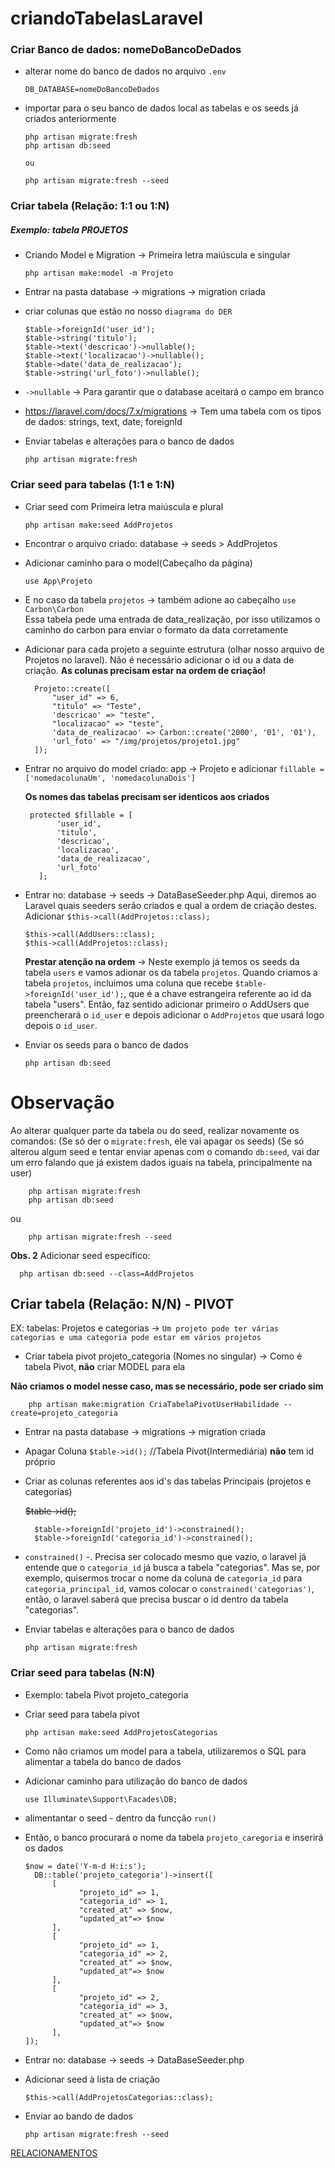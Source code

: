 # criandoTabelasLaravel

### Criar Banco de dados: nomeDoBancoDeDados
- alterar nome do banco de dados no arquivo `.env`
      
      DB_DATABASE=nomeDoBancoDeDados
      
- importar para o seu banco de dados local as tabelas e os seeds já criados anteriormente

      php artisan migrate:fresh
      php artisan db:seed
      
      ou
      
      php artisan migrate:fresh --seed

### Criar tabela (Relação: 1:1  ou 1:N)
##### Exemplo: tabela PROJETOS
- Criando Model e Migration -> Primeira letra maiúscula e singular

      php artisan make:model -m Projeto     

- Entrar na pasta database -> migrations -> migration criada
- criar colunas que estão no nosso `diagrama do DER`

      $table->foreignId('user_id');
      $table->string('titulo');
      $table->text('descricao')->nullable();
      $table->text('localizacao')->nullable();
      $table->date('data_de_realizacao');
      $table->string('url_foto')->nullable();
      
- `->nullable`   ->  Para garantir que o database aceitará o campo em branco
- <https://laravel.com/docs/7.x/migrations>   -> Tem uma tabela com os tipos de dados: strings, text, date, foreignId

- Enviar tabelas e alterações para o banco de dados

      php artisan migrate:fresh

### Criar seed para tabelas (1:1 e 1:N)
- Criar seed com Primeira letra maiúscula e plural

      php artisan make:seed AddProjetos

- Encontrar o arquivo criado: database -> seeds > AddProjetos
- Adicionar caminho para o model(Cabeçalho da página)

      use App\Projeto
      
- E no caso da tabela `projetos` -> também adione ao cabeçalho  `use Carbon\Carbon`   
  Essa tabela pede uma entrada de data_realização, por isso utilizamos o caminho do carbon para enviar o formato da data corretamente
  
- Adicionar para cada projeto a seguinte estrutura (olhar nosso arquivo de Projetos no laravel). 
  Não é necessário adicionar o id ou a data de criação.
  **As colunas precisam estar na ordem de criação!**
  
        Projeto::create([
            "user_id" => 6,
            "titulo" => "Teste",
            'descricao' => "teste",
            "localizacao" => "teste",
            'data_de_realizacao' => Carbon::create('2000', '01', '01'),
            'url_foto' => "/img/projetos/projeto1.jpg"
        ]);
        
 - Entrar no arquivo do model criado:  app -> Projeto
   e adicionar `fillable = ['nomedacolunaUm', 'nomedacolunaDois']`
   
   **Os nomes das tabelas precisam ser identicos aos criados**
 
        protected $fillable = [
              'user_id',
              'titulo', 
              'descricao', 
              'localizacao', 
              'data_de_realizacao', 
              'url_foto'
          ];
          
- Entrar no:  database -> seeds -> DataBaseSeeder.php
  Aqui, diremos ao Laravel quais seeders serão criados e qual a ordem de criação destes. 
  Adicionar `$this->call(AddProjetos::class);`
  
      $this->call(AddUsers::class);
      $this->call(AddProjetos::class);
      
  **Prestar atenção na ordem**  ->  Neste exemplo já temos os seeds da tabela `users` e vamos adionar os da tabela `projetos`. 
  Quando criamos a tabela `projetos`, incluimos uma coluna que recebe `$table->foreignId('user_id');`, que é a chave 
  estrangeira referente ao id da tabela "users". 
  Então, faz sentido adicionar primeiro o AddUsers que preencherará o `id_user` e depois adicionar o `AddProjetos` que usará logo depois o `id_user`.
    
- Enviar os seeds para o banco de dados

      php artisan db:seed
 
 # **Observação** 
  Ao alterar qualquer parte da tabela ou do seed, realizar novamente os comandos:
  (Se só der o `migrate:fresh`, ele vai apagar os seeds)
  (Se só alterou algum seed e tentar enviar apenas com o comando `db:seed`, vai dar um erro falando que
  já existem dados iguais na tabela, principalmente na user)
    
        php artisan migrate:fresh
        php artisan db:seed
  ou
  
        php artisan migrate:fresh --seed
        
  **Obs. 2**
  Adicionar seed específico:
  
      php artisan db:seed --class=AddProjetos


## Criar tabela (Relação: N/N) - PIVOT 
   EX: tabelas: Projetos e categorias -> `Um projeto pode ter várias categorias e uma categoria pode estar em vários projetos`
   
- Criar tabela pivot projeto_categoria (Nomes no singular) -> Como é tabela Pivot, **não** criar MODEL para ela

**Não criamos o model nesse caso, mas se necessário, pode ser criado sim**

        php artisan make:migration CriaTabelaPivotUserHabilidade --create=projeto_categoria

- Entrar na pasta database -> migrations -> migration criada
- Apagar Coluna `$table->id();`    //Tabela Pivot(Intermediária) **não** tem id próprio
- Criar as colunas referentes aos id's das tabelas Principais (projetos e categorias)

    ~~$table->id();~~
    
        $table->foreignId('projeto_id')->constrained();  
        $table->foreignId('categoria_id')->constrained();
        
- `constrained()` -. Precisa ser colocado mesmo que vazio, o laravel já entende que o `categoria_id` já busca a tabela "categorias". 
  Mas se, por exemplo, quisermos trocar o nome da coluna de `categoria_id` para `categoria_principal_id`, 
  vamos colocar o `constrained('categorias')`, então, o laravel saberá que precisa buscar o id dentro da tabela "categorias".
  
- Enviar tabelas e alterações para o banco de dados

      php artisan migrate:fresh
 
### Criar seed para tabelas (N:N) 
- Exemplo: tabela Pivot projeto_categoria
- Criar seed para tabela pivot 

      php artisan make:seed AddProjetosCategorias
      
- Como não criamos um model para a tabela, utilizaremos o SQL para alimentar a tabela do banco de dados
- Adicionar caminho para utilização do banco de dados

      use Illuminate\Support\Facades\DB;
      
- alimentantar o seed - dentro da funcção `run()`
- Então, o banco procurará o nome da tabela `projeto_caregoria` e inserirá os dados
      
      $now = date('Y-m-d H:i:s');
        DB::table('projeto_categoria')->insert([
            [
                  "projeto_id" => 1,
                  "categoria_id" => 1,
                  "created_at" => $now,
                  "updated_at"=> $now
            ], 
            [
                  "projeto_id" => 1,
                  "categoria_id" => 2,
                  "created_at" => $now,
                  "updated_at"=> $now
            ],
            [
                  "projeto_id" => 2,
                  "categoria_id" => 3,
                  "created_at" => $now,
                  "updated_at"=> $now
            ],
      ]);
 
- Entrar no:  database -> seeds -> DataBaseSeeder.php
- Adicionar seed à lista de criação

      $this->call(AddProjetosCategorias::class);
      
- Enviar ao bando de dados
      
      php artisan migrate:fresh --seed
      
 
 
 [RELACIONAMENTOS](https://github.com/amandamcmolina/laravel/blob/master/relacionamentos.md)
